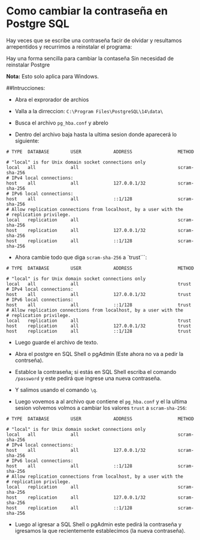 # Como cambiar la contraseña en Postgre SQL
Hay veces que se escribe una contraseña facir de olvidar y resultamos arrepentidos y recurrimos a reinstalar el programa:

Hay una forma sencilla para cambiar la contaseña Sin necesidad de reinstalar Postgre

**Nota:** Esto solo aplica para Windows.

##Intrucciones:
- Abra el exprorador de archios

- Valla a la dirreccion: ```C:\Program Files\PostgreSQL\14\data\```

- Busca el archivo ```pg_hba.conf``` y abrelo

- Dentro del archivo baja hasta la ultima sesion donde aparecerá lo siguiente:

```
# TYPE  DATABASE        USER            ADDRESS                 METHOD

# "local" is for Unix domain socket connections only
local   all             all                                     scram-sha-256
# IPv4 local connections:
host    all             all             127.0.0.1/32            scram-sha-256
# IPv6 local connections:
host    all             all             ::1/128                 scram-sha-256
# Allow replication connections from localhost, by a user with the
# replication privilege.
local   replication     all                                     scram-sha-256
host    replication     all             127.0.0.1/32            scram-sha-256
host    replication     all             ::1/128                 scram-sha-256
```

- Ahora cambie todo que diga ```scram-sha-256``` a `trust```:

```
# TYPE  DATABASE        USER            ADDRESS                 METHOD

# "local" is for Unix domain socket connections only
local   all             all                                     trust
# IPv4 local connections:
host    all             all             127.0.0.1/32            trust
# IPv6 local connections:
host    all             all             ::1/128                 trust
# Allow replication connections from localhost, by a user with the
# replication privilege.
local   replication     all                                     trust
host    replication     all             127.0.0.1/32            trust
host    replication     all             ::1/128                 trust
```

- Luego guarde el archivo de texto.

- Abra el postgre en SQL Shell o pgAdmin (Este ahora no va a pedir la contrseña).

- Establce la contraseña; si estás en SQL Shell escriba el comando ```/password``` y este pedirá que ingrese una nueva contraseña.

- Y salimos usando el comando ```\q```.

- Luego vovemos a al archivo que contiene el ```pg_hba.conf``` y el la ultima sesion volvemos volmos a cambiar los valores ```trust``` a ```scram-sha-256```:

```
# TYPE  DATABASE        USER            ADDRESS                 METHOD

# "local" is for Unix domain socket connections only
local   all             all                                     scram-sha-256
# IPv4 local connections:
host    all             all             127.0.0.1/32            scram-sha-256
# IPv6 local connections:
host    all             all             ::1/128                 scram-sha-256
# Allow replication connections from localhost, by a user with the
# replication privilege.
local   replication     all                                     scram-sha-256
host    replication     all             127.0.0.1/32            scram-sha-256
host    replication     all             ::1/128                 scram-sha-256
```

- Luego al igresar a SQL Shell o pgAdmin este pedirá la contraseña y igresamos la que recientemente establecimos (la nueva contraseña).